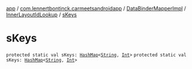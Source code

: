 [app](../../../index.md) / [com.lennertbontinck.carmeetsandroidapp](../../index.md) / [DataBinderMapperImpl](../index.md) / [InnerLayoutIdLookup](index.md) / [sKeys](./s-keys.md)

# sKeys

`protected static val sKeys: `[`HashMap`](http://docs.oracle.com/javase/6/docs/api/java/util/HashMap.html)`<`[`String`](https://kotlinlang.org/api/latest/jvm/stdlib/kotlin/-string/index.html)`, `[`Int`](https://kotlinlang.org/api/latest/jvm/stdlib/kotlin/-int/index.html)`>`
`protected static val sKeys: `[`HashMap`](http://docs.oracle.com/javase/6/docs/api/java/util/HashMap.html)`<`[`String`](https://kotlinlang.org/api/latest/jvm/stdlib/kotlin/-string/index.html)`, `[`Int`](https://kotlinlang.org/api/latest/jvm/stdlib/kotlin/-int/index.html)`>`